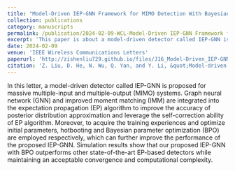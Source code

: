 ```yaml
---
title: "Model-Driven IEP-GNN Framework for MIMO Detection With Bayesian Optimization"
collection: publications
category: manuscripts
permalink: /publication/2024-02-09-WCL-Model-Driven IEP-GNN Framework for MIMO Detection With Bayesian Optimization-number-16
excerpt: 'This paper is about a model-driven detector called IEP-GNN is proposed for massive multiple-input and multiple-output (MIMO) systems.'
date: 2024-02-09
venue: 'IEEE Wireless Communications Letters'
paperurl: 'http://zishenliu729.github.io/files/J16_Model-Driven_IEP-GNN_Framework_for_MIMO_Detection_With_Bayesian_Optimization.pdf'
citation: 'Z. Liu, D. He, N. Wu, Q. Yan, and Y. Li, &quot;Model-driven IEP-GNN framework for MIMO detection with Bayesian optimization,&quot; <i>IEEE Wireless Commun. Lett.</i>, vol. 13, no. 2, pp. 387–391, Feb. 2024.'
---
```


In this letter, a model-driven detector called IEP-GNN is proposed for massive multiple-input and multiple-output (MIMO) systems. Graph neural network (GNN) and improved moment matching (IMM) are integrated into the expectation propagation (EP) algorithm to improve the accuracy of posterior distribution approximation and leverage the self-correction ability of EP algorithm. Moreover, to acquire the training experiences and optimize initial parameters, hotbooting and Bayesian parameter optimization (BPO) are employed respectively, which can further improve the performance of the proposed IEP-GNN. Simulation results show that our proposed IEP-GNN with BPO outperforms other state-of-the-art EP-based detectors while maintaining an acceptable convergence and computational complexity.